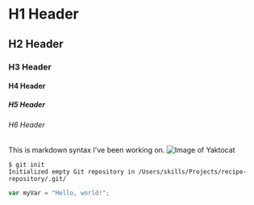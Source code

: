 # H1 Header
## H2 Header
### H3 Header
#### H4 Header
##### H5 Header
###### H6 Header
This is markdown syntax I've been working on.
![Image of Yaktocat](https://octodex.github.com/images/yaktocat.png)
```
$ git init
Initialized empty Git repository in /Users/skills/Projects/recipe-repository/.git/
```
``` javascript
var myVar = "Hello, world!";
```
